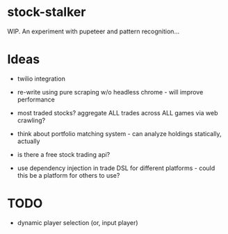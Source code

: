 # stock-stalker
WIP. An experiment with pupeteer and pattern recognition...


# Ideas
* twilio integration
* re-write using pure scraping w/o headless chrome - will improve performance
* most traded stocks? aggregate ALL trades across ALL games via web crawling?

* think about portfolio matching system - can analyze holdings statically, actually

* is there a free stock trading api?
* use dependency injection in trade DSL for different platforms - could this be a platform for others to use?

# TODO
* dynamic player selection (or, input player)
